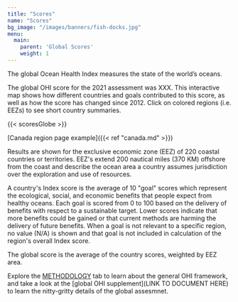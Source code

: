 ```yaml
---
title: "Scores"
name: "Scores"
bg_image: "/images/banners/fish-docks.jpg"
menu:
  main:
    parent: 'Global Scores'
    weight: 1
---
```

The global Ocean Health Index measures the state of the world’s oceans. 

The global OHI score for the 2021 assessment was XXX. This interactive map shows  how different countries and goals contributed to this score, as well as how the score has changed since 2012. Click on colored regions (i.e. EEZs) to see short country summaries.

{{< scoresGlobe >}}


[Canada region page example]({{< ref "canada.md" >}})

Results are shown for the exclusive economic zone (EEZ) of 220 coastal countries or territories.  EEZ's extend 200 nautical miles (370 KM) offshore from the coast and describe the ocean area a country assumes jurisdiction over the exploration and use of resources. 

A country's Index score is the average of 10 "goal" scores which represent the ecological, social, and economic benefits that people expect from healthy oceans.  Each goal is scored from 0 to 100 based on the delivery of benefits with respect to a sustainable target. Lower scores indicate that more benefits could be gained or that current methods are harming the delivery of future benefits.  When a goal is not relevant to a specific region, no value (N/A) is shown and that goal is not included in calculation of the region's overall Index score.

The global score is the average of the country scores, weighted by EEZ area. 

Explore the [METHODOLOGY](http://www.oceanhealthindex.org/methodology) tab to learn about the general OHI framework, and take a look at the [global OHI supplement](LINK TO DOCUMENT HERE) to learn the nitty-gritty details of the global assesmnet.